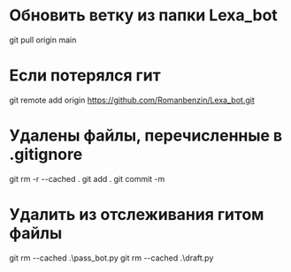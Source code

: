 # Обновить ветку из папки Lexa_bot
git pull origin main

# Если потерялся гит
git remote add origin https://github.com/Romanbenzin/Lexa_bot.git

# Удалены файлы, перечисленные в .gitignore
git rm -r --cached .
git add .
git commit -m

# Удалить из отслеживания гитом файлы
git rm --cached .\pass_bot.py
git rm --cached .\draft.py

